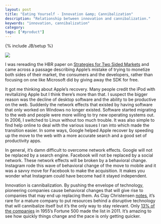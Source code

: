 ```yaml
---
layout: post
title: "Eating Yourself - Innovation &amp; Cannibalization"
description: "Relationship between innovation and cannibalization."
keywords: "innovation, cannibalization"
category:
tags: ["#product"]
---
```

{% include JB/setup %}

<img src="{{ IMG_PATH }}snakeself.jpg" />

<p>I was rereading the HBR paper on <a href="http://hbr.org/2006/10/strategies-for-two-sided-markets/ar/1" target="_blank">Strategies for Two Sided Markets</a> and came across a passage describing Apple’s mistake of trying to monetize both sides of their market, the consumers and the developers, rather than focusing on one like Microsoft did by giving away the SDK for free.</p>

<p>It got me thinking about Apple’s recovery. Many people credit the iPod with revitalizing Apple but I think there’s more than that. I suspect the bigger reason was the decline of desktop software and the ability to be productive on the web. Suddenly the network effects that existed by having software that only worked on Windows no longer existed. Software started migrating to the web and people were more willing to try new operating systems out. In 2006, I switched to Linux without too much trouble. It was also simple to find help online to deal with the various issues I ran into which made the transition easier. In some ways, Google helped Apple recover by speeding up the move to the web with a more accurate search and a good set of productivity apps.</p>

<p>In general, it’s damn difficult to overcome network effects. Google will not be replaced by a search engine. Facebook will not be replaced by a social network. These network effects will be broken by a behavioral change. Instagram rode this wave of behavioral change of the move to mobile and it was a savvy move for Facebook to make the acquisition. It makes you wonder what Instagram could have become had it stayed independent.</p>

<p>Innovation is cannibalization. By pushing the envelope of technology, pioneering companies cause behavioral changes that will give rise to companies that may end up replacing them. As Clay Christensen <a href="http://www.amazon.com/The-Innovators-Dilemma-Revolutionary-Essentials/dp/0060521996" target="_blank">notes</a>, it’s rare for a mature company to put resources behind a disruptive technology that will cannibalize itself but it’s the only way to stay relevant. Only <a href="http://mjperry.blogspot.com/2011/11/fortune-500-firms-in-1955-vs-2011-87.html" target="_blank">13% of the companies</a> in 1955’s Fortune 500 made the list in 2011. It’s amazing to see how quickly things change and the pace is only getting quicker.</p>